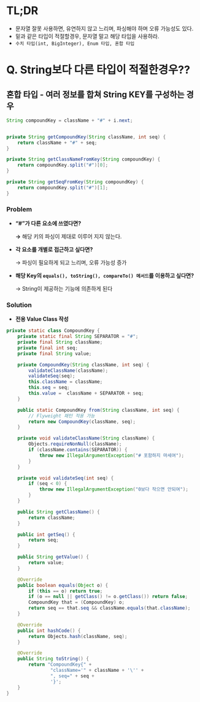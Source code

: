 # TL;DR

- 문자열 잘못 사용하면, 유연하지 않고 느리며, 파싱해야 하며 오류 가능성도 있다.
- 밑과 같은 타입이 적절할경우, 문자열 말고 해당 타입을 사용하라.
- `수치 타입(int, BigInteger), Enum 타입, 혼합 타입`

# Q. String보다 다른 타입이 적절한경우??

## 혼합 타입 - 여러 정보를 합쳐 String KEY를 구성하는 경우

```java
String compoundKey = className + "#" + i.next;


private String getCompoundKey(String className, int seq) {
    return className + "#" + seq;
}

private String getClassNameFromKey(String compoundKey) {
    return compoundKey.split("#")[0];
}

private String getSeqFromKey(String compoundKey) {
    return compoundKey.split("#")[1];
}
```

### Problem

- **“#”가 다른 요소에 쓰였다면?**

  **→** 해당 키의 파싱이 제대로 이루어 지지 않는다.

- **각 요소를 개별로 접근하고 싶다면?**

  → 파싱이 필요하게 되고 느리며, 오류 가능성 증가

- **해당 Key의 `equals(), toString(), compareTo() 메서드`를 이용하고 싶다면?**

  → String이 제공하는 기능에 의존하게 된다


### Solution

- **전용 Value Class 작성**

```java
private static class CompoundKey {
    private static final String SEPARATOR = "#";
    private final String className;
    private final int seq;
    private final String value;

    private CompoundKey(String className, int seq) {
        validateClassName(className);
        validateSeq(seq);
        this.className = className;
        this.seq = seq;
        this.value =  className + SEPARATOR + seq;
    }

    public static CompoundKey from(String className, int seq) {
        // Flyweight 패턴 적용 가능
        return new CompoundKey(className, seq);
    }

    private void validateClassName(String className) {
        Objects.requireNonNull(className);
        if (className.contains(SEPARATOR)) {
            throw new IllegalArgumentException("# 포함하지 마세여");
        }
    }

    private void validateSeq(int seq) {
        if (seq < 0) {
            throw new IllegalArgumentException("0보다 작으면 안되여");
        }
    }

    public String getClassName() {
        return className;
    }

    public int getSeq() {
        return seq;
    }

    public String getValue() {
        return value;
    }

    @Override
    public boolean equals(Object o) {
        if (this == o) return true;
        if (o == null || getClass() != o.getClass()) return false;
        CompoundKey that = (CompoundKey) o;
        return seq == that.seq && className.equals(that.className);
    }

    @Override
    public int hashCode() {
        return Objects.hash(className, seq);
    }

    @Override
    public String toString() {
        return "CompoundKey{" +
                "className='" + className + '\'' +
                ", seq=" + seq +
                '}';
    }
}
```